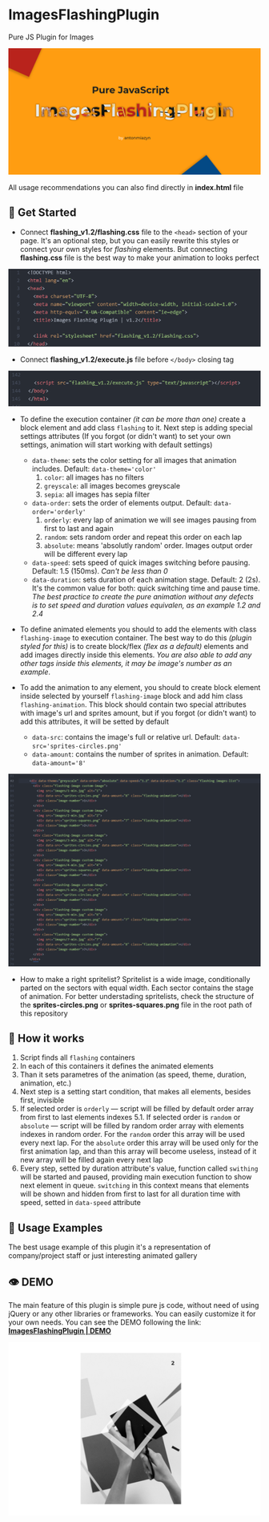 # ImagesFlashingPlugin
Pure JS Plugin for Images


![ImagesFlashingPlugin](/Untitled-1.png)


All usage recommendations you can also find directly in **index.html** file


## 💪 Get Started

* Connect **flashing_v1.2/flashing.css** file to the `<head>` section of your page. It's an optional step, but you can easily rewrite this styles or connect your own styles for *flashing* elements. But connecting **flashing.css** file is the best way to make your animation to looks perfect

![Css connecting](/screens/screen-1.png)

* Connect **flashing_v1.2/execute.js** file before `</body>` closing tag

![Script connecting](/screens/screen-2.png)

* To define the execution container *(it can be more than one)* create a block element and add class `flashing` to it. Next step is adding special settings attributes (If you forgot (or didn't want) to set your own settings, animation will start working with default settings)
  * `data-theme`: sets the color setting for all images that animation includes. Default: `data-theme='color'`
    1. `color`: all images has no filters
    2. `greyscale`: all images becomes greyscale
    3. `sepia`: all images has sepia filter
  * `data-order`: sets the order of elements output. Default: `data-order='orderly'`
    1. `orderly`: every lap of animation we will see images pausing from first to last and again
    2. `random`: sets random order and repeat this order on each lap
    3. `absolute`: means 'absolutly random' order. Images output order will be different every lap
  * `data-speed`: sets speed of quick images switching before pausing. Default: 1.5 (150ms). *Can't be less than 0*
  * `data-duration`: sets duration of each animation stage. Default: 2 (2s). It's the common value for both: quick switching time and pause time. *The best practice to create the pure animation without any defects is to set speed and duration values equivalen, as an example 1.2 and 2.4*
  
* To define animated elements you should to add the elements with class `flashing-image` to execution container. The best way to do this *(plugin styled for this)* is to create block/flex *(flex as a default)* elements and add images directly inside this elements. *You are also able to add any other tags inside this elements, it may be image's number as an example*.

* To add the animation to any element, you should to create block element inside selected by yourself `flashing-image` block and add him class `flashing-animation`. This block should contain two special attributes with image's url and sprites amount, but if you forgot (or didn't want) to add this attributes, it will be setted by default
  * `data-src`: contains the image's full or relative url. Default: `data-src='sprites-circles.png'`
  * `data-amount`: contains the number of sprites in animation. Default: `data-amount='8'`
  
![Layout](/screens/screen-3.png)
  
* How to make a right spritelist? Spritelist is a wide image, conditionally parted on the sectors with equal width. Each sector contains the stage of animation. For better understading spritelists, check the structure of the **sprites-circles.png** or **sprites-squares.png** file in the root path of this repository


## 🔧 How it works

1. Script finds all `flashing` containers
2. In each of this containers it defines the animated elements
3. Than it sets parametres of the animation (as speed, theme, duration, animation, etc.)
4. Next step is a setting start condition, that makes all elements, besides first, invisible
5. If selected order is `orderly` — script will be filled by default order array from first to last elements indexes
  5.1. If selected order is `random` or `absolute` — script will be filled by random order array with elements indexes in random order. For the `random` order this array will be used every next lap. For the `absolute` order this array will be used only for the first animation lap, and than this array will become useless, instead of it new array will be filled again every next lap
6. Every step, setted by duration attribute's value, function called `swithing` will be started and paused, providing main execution function to show next element in queue. `switching` in this context means that elements will be shown and hidden from first to last for all duration time with speed, setted in `data-speed` attribute


## 💫 Usage Examples

The best usage example of this plugin it's a representation of company/project staff or just interesting animated gallery

## 👁 DEMO

The main feature of this plugin is simple pure js code, without need of using jQuery or any other libraries or frameworks. You can easily customize it for your own needs.
You can see the DEMO following the link: **[ImagesFlashingPlugin | DEMO](https://antonmiazyn.github.io/projects/ImagesFlashingJS(v1.2)/index.html)**

![Demo preview](/screens/screen-4.png)
